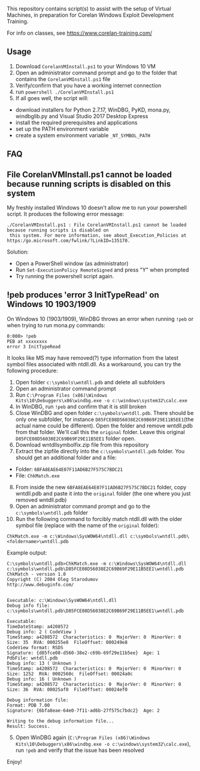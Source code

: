 This repository contains script(s) to assist with the setup of Virtual Machines, in preparation for Corelan Windows Exploit Development Training.

For info on classes, see https://www.corelan-training.com/


Usage
-----

1. Download `CorelanVMInstall.ps1` to your Windows 10 VM
2. Open an administrator command prompt and go to the folder that contains the `CorelanVMInstall.ps1` file
3. Verify/confirm that you have a working internet connection
4. run `powershell ./CorelanVMInstall.ps1`
5. If all goes well, the script will:
  - download installers for Python 2.7.17, WinDBG, PyKD, mona.py, windbglib.py and Visual Studio 2017 Desktop Express
  - install the required prerequisites and applications
  - set up the PATH environment variable
  - create a system environment variable `_NT_SYMBOL_PATH`


FAQ 
----

## File CorelanVMInstall.ps1 cannot be loaded because running scripts is disabled on this system

My freshly installed Windows 10 doesn't allow me to run your powershell script. It produces the following error message:

```
./CorelanVMInstall.ps1 : File CorelanVMInstall.ps1 cannot be loaded because running scripts is disabled on
 this system. For more information, see about_Execution_Policies at https:/go.microsoft.com/fwlink/?LinkID=135170.
 ```

Solution:
* Open a PowerShell window (as administrator)
* Run `Set-ExecutionPolicy RemoteSigned` and press "Y" when prompted
* Try running the powershell script again.



##  !peb produces 'error 3 InitTypeRead' on Windows 10 1903/1909

On Windows 10 (1903/1909), WinDBG throws an error when running `!peb` or when trying to run mona.py commands:

```
0:000> !peb
PEB at xxxxxxxx
error 3 InitTypeRead
``` 

It looks like MS may have removed(?) type information from the latest symbol files associated with ntdll.dll.
As a workaround, you can try the following procedure:

1. Open folder `c:\symbols\wntdll.pdb` and delete all subfolders
2. Open an administrator command prompt
3. Run `C:\Program Files (x86)\Windows Kits\10\Debuggers\x86\windbg.exe -o c:\windows\system32\calc.exe`
4. In WinDBG, run `!peb` and confirm that it is still broken
5. Close WinDBG and open folder `c:\symbols\wntdll.pdb`.  There should be only one subfolder, for instance `D85FCE08D56038E2C69B69F29E11B5EE1`(the actual name could be different). Open the folder and remove wntdll.pdb from that folder. We'll call this the `original` folder.  Leave this original `D85FCE08D56038E2C69B69F29E11B5EE1` folder open.
6. Download wntdllsymbolfix.zip file from this repository
7. Extract the zipfile directly into the `c:\symbols\wntdll.pdb` folder. You should get an additional folder and a file:
- Folder: `6BFA8EAE64E07F11AD6B27F575C7BDC21`
- File: `ChkMatch.exe`
8. From inside the new `6BFA8EAE64E07F11AD6B27F575C7BDC21` folder, copy wntdll.pdb and paste it into the `original` folder (the one where you just removed wntdll.pdb)
3. Open an administrator command prompt and go to the `c:\symbols\wntdll.pdb` folder
4. Run the following command to forcibly match ntdll.dll with the older symbol file (replace <foldername> with the name of the `original` folder):

```
ChkMatch.exe -m c:\Windows\SysWOW64\ntdll.dll c:\symbols\wntdll.pdb\<foldername>\wntdll.pdb
```



Example output:

```
C:\symbols\wntdll.pdb>ChkMatch.exe -m c:\Windows\SysWOW64\ntdll.dll c:\symbols\wntdll.pdb\D85FCE08D56038E2C69B69F29E11B5EE1\wntdll.pdb
ChkMatch - version 1.0
Copyright (C) 2004 Oleg Starodumov
http://www.debuginfo.com/


Executable: c:\Windows\SysWOW64\ntdll.dll
Debug info file: c:\symbols\wntdll.pdb\D85FCE08D56038E2C69B69F29E11B5EE1\wntdll.pdb

Executable:
TimeDateStamp: a4208572
Debug info: 2 ( CodeView )
TimeStamp: a4208572  Characteristics: 0  MajorVer: 0  MinorVer: 0
Size: 35  RVA: 000255e8  FileOffset: 000249e8
CodeView format: RSDS
Signature: {d85fce08-d560-38e2-c69b-69f29e11b5ee}  Age: 1
PdbFile: wntdll.pdb
Debug info: 13 ( Unknown )
TimeStamp: a4208572  Characteristics: 0  MajorVer: 0  MinorVer: 0
Size: 1252  RVA: 0002560c  FileOffset: 00024a0c
Debug info: 16 ( Unknown )
TimeStamp: a4208572  Characteristics: 0  MajorVer: 0  MinorVer: 0
Size: 36  RVA: 00025af0  FileOffset: 00024ef0

Debug information file:
Format: PDB 7.00
Signature: {6bfa8eae-64e0-7f11-ad6b-27f575c7bdc2}  Age: 2

Writing to the debug information file...
Result: Success.

```

5. Open WinDBG again (`C:\Program Files (x86)\Windows Kits\10\Debuggers\x86\windbg.exe -o c:\windows\system32\calc.exe`), run `!peb` and verify that the issue has been resolved


Enjoy!


